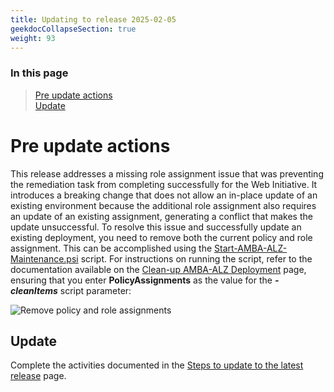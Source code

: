 ```yaml
---
title: Updating to release 2025-02-05
geekdocCollapseSection: true
weight: 93
---
```


### In this page

> [Pre update actions](../Update_to_release_2025-02-05#pre-update-actions) </br>
> [Update](../Update_to_release_2025-02-05#update)

# Pre update actions

This release addresses a missing role assignment issue that was preventing the remediation task from completing successfully for the Web Initiative. It introduces a breaking change that does not allow an in-place update of an existing environment because the additional role assignment also requires an update of an existing assignment, generating a conflict that makes the update unsuccessful. To resolve this issue and successfully update an existing deployment, you need to remove both the current policy and role assignment. This can be accomplished using the [Start-AMBA-ALZ-Maintenance.psi](patterns\alz\scripts\Start-AMBA-ALZ-Maintenance.ps1) script. For instructions on running the script, refer to the documentation available on the [Clean-up AMBA-ALZ Deployment](../../Cleaning-up-a-Deployment) page, ensuring that you enter **PolicyAssignments** as the value for the ***-cleanItems*** script parameter:

  ![Remove policy and role assignments](../../../media/Remove-Policy-And-Role-Assignments.png)

## Update

Complete the activities documented in the [Steps to update to the latest release](../#steps-to-update-to-the-latest-release) page.
